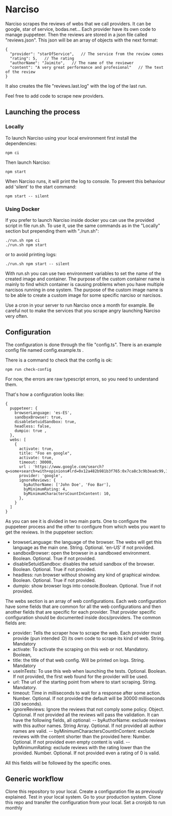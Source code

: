 # Narciso

Narciso scrapes the reviews of webs that we call providers. It can be google, star of service, bodas.net... 
Each provider have its own code to manage puppeteer.
Then the reviews are stored in a json file called "reviews.json".
This json will be an array of objects with the next format:
```
{
  "provider": "starOfService",   // The service from the review comes  
  "rating": 5,   // The rating  
  "authorName": "Jaimito",   // The name of the reviewer  
  "content": "A very great performance and profesional"   // The text of the review  
}
```
It also creates the file "reviews.last.log" with the log of the last run.

Feel free to add code to scrape new providers.

## Launching the process
### Locally
To launch Narciso using your local environment first install the dependencies:
```
npm ci
```
Then launch Narciso:
```
npm start
```

When Narciso runs, it will print the log to console. To prevent this behaviour add 'silent' to the start command:
```
npm start -- silent
```

### Using Docker
If you prefer to launch Narciso inside docker you can use the provided script in file run.sh.
To use it, use the same commands as in the "Locally" section but prepending them with "./run.sh":

```
./run.sh npm ci
./run.sh npm start
```
or to avoid printing logs:
```
./run.sh npm start -- silent
```

With run.sh you can use two environment variables to set the name of the created image and container.
The purpose of the custom container name is mainly to find which container is causing problems when you have multiple narcisos running in one system.
The purpose of the custom image name is to be able to create a custom image for some specific narciso or narcisos.

Use a cron in your server to run Narciso once a month for example.
Be careful not to make the services that you scrape angry launching Narciso very often.

## Configuration

The configuration is done through the file "config.ts".
There is an example config file named config.example.ts .

There is a command to check that the config is ok:
```
npm run check-config
```
For now, the errors are raw typescript errors, so you need to understand them.

That's how a configuration looks like:
```
{
  puppeteer: {
    browserLanguage: 'es-ES',
    sandboxBrowser: true,
    disableSetuidSandbox: true,
    headless: false,
    dumpio: true ,
  },
  webs: [
    {
      activate: true,
      title: "Foo en google",
      activate: true,
      timeout: 30000,
      url : 'https://www.google.com/search?q=some+search+with+opinions#lrd=0x12a482b981b3f765:0x7ca8c3c9b3eadc99,1,,,',
      provider: 'google',
      ignoreReviews: {
        byAuthorName: ['John Doe', 'Foo Bar'],
        byMinimumRating: 4,
        byMinimumCharactersCountInContent: 10,
      },
    }
  ]
}
```
As you can see it is divided in two main parts. 
One to configure the puppeteer process and the other to configure from which webs you want to get the reviews.
In the puppeteer section:
- browserLanguage: the language of the browser. The webs will get this language as the main one. String. Optional. 'en-US' if not provided.
- sandboxBrowser: open the browser in a sandboxed environment. Boolean. Optional. True if not provided.
- disableSetuidSandbox: disables the setuid sandbox of the browser. Boolean. Optional. True if not provided.
- headless: run browser without showing any kind of graphical window. Boolean. Optional. True if not provided.
- dumpio: show browser logs into console.Boolean. Optional. True if not provided.

The webs section is an array of web configurations. 
Each web configuration have some fields that are common for all the web configurations and then 
another fields that are specific for each provider.
That provider specific configuration should be documented inside docs/providers.
The common fields are:
- provider: Tells the scraper how to scrape the web. Each provider must provide (pun intended :D) its own code to scrape its kind of web. String. Mandatory
- activate: To activate the scraping on this web or not. Mandatory. Boolean,
- title: the title of that web config. Will be printed on logs. String. Mandatory 
- useInTests: To use this web when launching the tests. Optional. Boolean. If not provided, the first web found for the provider will be used.
- url: The url of the starting point from where to start scraping. String. Mandatory.
- timeout: Time in milliseconds to wait for a response after some action. Number. Optional. If not provided the default will be 30000 milliseconds (30 seconds).
- ignoreReviews: Ignore the reviews that not comply some policy. Object. Optional. If not provided all the reviews will pass the validation.
  It can have the following fields, all optional:
  -- byAuthorName: exclude reviews with this author names. String Array. Optional. If not provided all author names are valid.
  -- byMinimumCharactersCountInContent: exclude reviews with the content shorter than the provided here: Number. Optional. If not provided even empty content is valid.
  -- byMinimumRating: exclude reviews with the rating lower than the provided. Number. Optional. If not provided even a rating of 0 is valid.

All this fields will be followed by the specific ones.

## Generic workflow
Clone this repository to your local.
Create a configuration file as previously explained.
Test in your local system.
Go to your production system.
Clone this repo and transfer the configuration from your local.
Set a cronjob to run monthly

